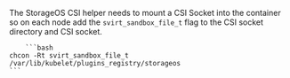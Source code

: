    The StorageOS CSI helper needs to mount a CSI Socket into the container so
   on each node add the `svirt_sandbox_file_t` flag to the CSI socket directory
   and CSI socket.

        ```bash
    chcon -Rt svirt_sandbox_file_t /var/lib/kubelet/plugins_registry/storageos
    ```
